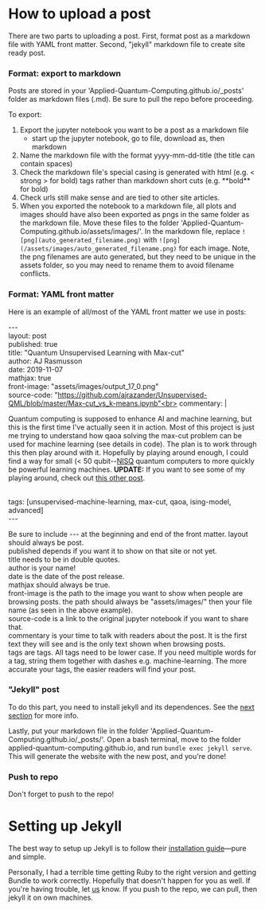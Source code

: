 # How to upload a post

There are two parts to uploading a post. First, format post as a markdown file with YAML front matter. Second, "jekyll" markdown file to create site ready post.


### Format: export to markdown
Posts are stored in your 'Applied-Quantum-Computing.github.io/_posts' folder as markdown files (.md). Be sure to pull the repo before proceeding.

To export:
1. Export the jupyter notebook you want to be a post as a markdown file
    * start up the jupyter notebook, go to file, download as, then markdown
2. Name the markdown file with the format yyyy-mm-dd-title (the title can contain spaces)
3. Check the markdown file's special casing is generated with html (e.g. < strong > for bold) tags rather than markdown short cuts (e.g. \*\*bold\*\* for bold)
4. Check urls still make sense and are tied to other site articles.
5. When you exported the notebook to a markdown file, all plots and images should have also been exported as pngs in the same folder as the markdown file. Move these files to the folder 'Applied-Quantum-Computing.github.io/assets/images/'. In the markdown file, replace ```![png](auto_generated_filename.png)``` with ```![png](/assets/images/auto_generated_filename.png)``` for each image. Note, the png filenames are auto generated, but they need to be unique in the assets folder, so you may need to rename them to avoid filename conflicts.

### Format: YAML front matter
Here is an example of all/most of the YAML front matter we use in posts:
    
\---<br>
layout: post<br>
published: true<br>
title:  "Quantum Unsupervised Learning with Max-cut"<br>
author: AJ Rasmusson<br>
date: 2019-11-07<br>
mathjax: true<br>
front-image: "assets/images/output_17_0.png"<br>
source-code: "https://github.com/ajrazander/Unsupervised-QML/blob/master/Max-cut_vs_k-means.ipynb"<br>
commentary: |<br>
    <p>Quantum computing is supposed to enhance AI and machine learning, but this is the first time I've actually seen it in action.
    Most of this project is just me trying to understand how qaoa solving the max-cut problem can be used for machine learning (see details in code).
    The plan is to work through this then play around with it. Hopefully by playing around enough, I could find a way for small
    (< 50 qubit--<a href="https://arxiv.org/abs/1801.00862">NISQ</a> quantum computers to more quickly be powerful learning machines.
    <strong>UPDATE:</strong> If you want to see some of my playing around, check out <a href="https://ajrazander.github.io/unsupervised-machine-learning/max-cut/2019/11/13/Max-cut-2+-Divisive-Clustering.html">this other post</a>.</p><br>
tags: [unsupervised-machine-learning, max-cut, qaoa, ising-model, advanced]<br>
\---

Be sure to include \--- at the beginning and end of the front matter.
layout should always be post.<br>
published depends if you want it to show on that site or not yet.<br>
title needs to be in double quotes.<br>
author is your name!<br>
date is the date of the post release.<br>
mathjax should always be true.<br>
front-image is the path to the image you want to show when people are browsing posts. the path should always be "assets/images/" then your file name (as seen in the above example).<br>
source-code is a link to the original jupyter notebook if you want to share that.<br>
commentary is your time to talk with readers about the post. It is the first text they will see and is the only text shown when browsing posts.<br>
tags are tags. All tags need to be lower case. If you need multiple words for a tag, string them together with dashes e.g. machine-learning. The more accurate your tags, the easier readers will find your post.<br>

### "Jekyll" post

To do this part, you need to install jekyll and its dependences. See the [next section](#Setting-up-Jekyll) for more info.

Lastly, put your markdown file in the folder 'Applied-Quantum-Computing.github.io/_posts/'. Open a bash terminal, move to the folder applied-quantum-computing.github.io, and run ```bundle exec jekyll serve```. This will generate the website with the new post, and you're done!

### Push to repo
Don't forget to push to the repo!

# Setting up Jekyll

The best way to setup up Jekyll is to follow their [installation guide](https://jekyllrb.com/docs/installation/)—pure and simple.

Personally, I had a terrible time getting Ruby to the right version and getting Bundle to work correctly. Hopefully that doesn't happen for you as well. If you're having trouble, let <a href="mailto:quantumrepeater@gmail.com">us</a> know. If you push to the repo, we can pull, then jekyll it on own machines.
